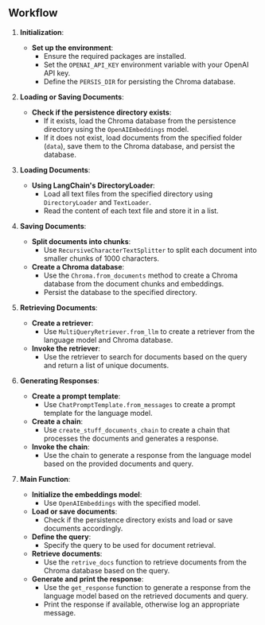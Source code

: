 ## Workflow

1. **Initialization**:
    - **Set up the environment**:
        - Ensure the required packages are installed.
        - Set the `OPENAI_API_KEY` environment variable with your OpenAI API key.
        - Define the `PERSIS_DIR` for persisting the Chroma database.

2. **Loading or Saving Documents**:
    - **Check if the persistence directory exists**:
        - If it exists, load the Chroma database from the persistence directory using the `OpenAIEmbeddings` model.
        - If it does not exist, load documents from the specified folder (`data`), save them to the Chroma database, and persist the database.

3. **Loading Documents**:
    - **Using LangChain's DirectoryLoader**:
        - Load all text files from the specified directory using `DirectoryLoader` and `TextLoader`.
        - Read the content of each text file and store it in a list.

4. **Saving Documents**:
    - **Split documents into chunks**:
        - Use `RecursiveCharacterTextSplitter` to split each document into smaller chunks of 1000 characters.
    - **Create a Chroma database**:
        - Use the `Chroma.from_documents` method to create a Chroma database from the document chunks and embeddings.
        - Persist the database to the specified directory.

5. **Retrieving Documents**:
    - **Create a retriever**:
        - Use `MultiQueryRetriever.from_llm` to create a retriever from the language model and Chroma database.
    - **Invoke the retriever**:
        - Use the retriever to search for documents based on the query and return a list of unique documents.

6. **Generating Responses**:
    - **Create a prompt template**:
        - Use `ChatPromptTemplate.from_messages` to create a prompt template for the language model.
    - **Create a chain**:
        - Use `create_stuff_documents_chain` to create a chain that processes the documents and generates a response.
    - **Invoke the chain**:
        - Use the chain to generate a response from the language model based on the provided documents and query.

7. **Main Function**:
    - **Initialize the embeddings model**:
        - Use `OpenAIEmbeddings` with the specified model.
    - **Load or save documents**:
        - Check if the persistence directory exists and load or save documents accordingly.
    - **Define the query**:
        - Specify the query to be used for document retrieval.
    - **Retrieve documents**:
        - Use the `retrive_docs` function to retrieve documents from the Chroma database based on the query.
    - **Generate and print the response**:
        - Use the `get_response` function to generate a response from the language model based on the retrieved documents and query.
        - Print the response if available, otherwise log an appropriate message.